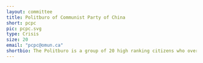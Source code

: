 ```yaml
---
layout: committee
title: Politburo of Communist Party of China
short: pcpc
pic: pcpc.svg
type: Crisis
size: 20
email: "pcpc@omun.ca"
shortbio: The Politburo is a group of 20 high ranking citizens who oversee the Communist Party of China and dictate party policies.
---
```

